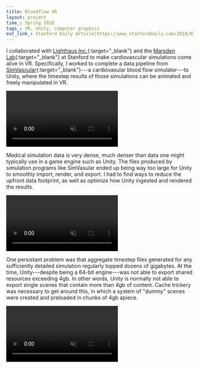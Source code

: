 ```yaml
---
title: Bloodflow VR
layout: project
time_: Spring 2018
tags_: VR, Unity, computer graphics
ext_link_: Stanford Daily Article|https://www.stanforddaily.com/2018/07/23/pediatric-cardiologist-uses-vr-to-visualize-heart-defects/
---
```


I collaborated with [Lighthaus Inc.](https://www.lighthaus.us/){:target="_blank"} and the [Marsden Lab](https://cbcl.stanford.edu/about/mission){:target="_blank"} at Stanford to make cardiovascular simulations come alive in VR. Specifically, I worked to complete a data pipeline from [SimVascular](http://simvascular.github.io/){:target="_blank"}---a cardiovasular blood flow simulator---to Unity, where the timestep results of those simulations can be animated and freely manipulated in VR.

<p><div class="vid-wrapper"><video autoplay loop muted>
  <source src="{{ site.url }}/assets/vid/streamlines.mp4" type="video/mp4">
  Your browser does not support the video tag.
</video></div></p>

Medical simulation data is very dense, much denser than data one might typically use in a game engine such as Unity. The files produced by simulation programs like SimVasular ended up being way too large for Unity to smoothly import, render, and export. I had to find ways to reduce the upfront data footprint, as well as optimize how Unity ingested and rendered the results.

<p><div class="vid-wrapper"><video autoplay loop muted>
  <source src="{{ site.url }}/assets/vid/flow.mp4" type="video/mp4">
  Your browser does not support the video tag.
</video></div></p>

One persistant problem was that aggregate timestep files generated for any sufficiently detailed simulation regularly topped dozens of gigabytes. At the time, Unity---despite being a 64-bit engine---was not able to export shared resources exceeding 4gb. In other words, Unity is normally not able to export single scenes that contain more than 4gb of content. Cache trickery was necessary to get around this, in which a system of "dummy" scenes were created and preloaded in chunks of 4gb apiece.

<p><div class="vid-wrapper"><video autoplay loop muted>
  <source src="{{ site.url }}/assets/vid/heart.mp4" type="video/mp4">
  Your browser does not support the video tag.
</video></div></p>
